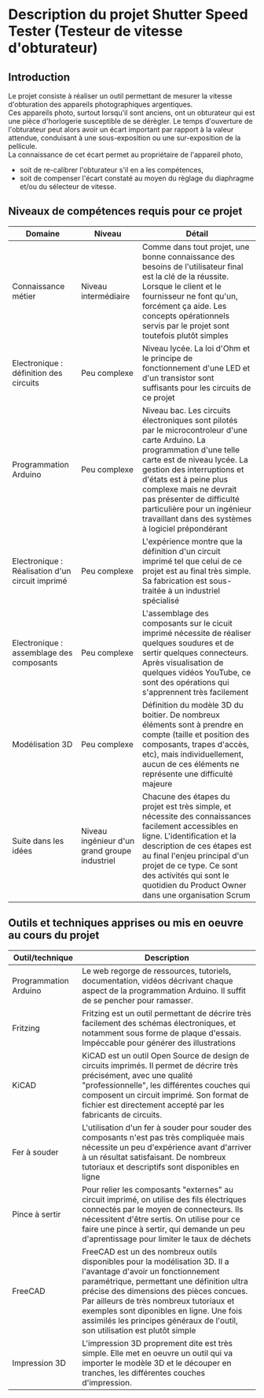 # Description du projet Shutter Speed Tester (Testeur de vitesse d'obturateur)

## Introduction

Le projet consiste à réaliser un outil permettant de mesurer la vitesse d'obturation des appareils photographiques argentiques.  
Ces appareils photo, surtout lorsqu'il sont anciens, ont un obturateur qui est une pièce d'horlogerie susceptible de se dérègler. Le temps d'ouverture de l'obturateur peut alors avoir un écart important par rapport à la valeur attendue, conduisant à une sous-exposition ou une sur-exposition de la pellicule.  
La connaissance de cet écart permet au propriétaire de l'appareil photo, 
- soit de re-calibrer l'obturateur s'il en a les compétences, 
- soit de compenser l'écart constaté au moyen du règlage du diaphragme et/ou du sélecteur de vitesse.


## Niveaux de compétences requis pour ce projet

| Domaine | Niveau | Détail |
|--|--|--|
| Connaissance métier | Niveau intermédiaire| Comme dans tout projet, une bonne connaissance des besoins de l'utilisateur final est la clé de la réussite. Lorsque le client et le fournisseur ne font qu'un, forcément ça aide. Les concepts opérationnels servis par le projet sont toutefois plutôt simples|
| Electronique : définition des circuits| Peu complexe | Niveau lycée. La loi d'Ohm et le principe de fonctionnement d'une LED et d'un transistor sont suffisants pour les circuits de ce projet |
| Programmation Arduino| Peu complexe | Niveau bac. Les circuits électroniques sont pilotés par le microcontroleur d'une carte Arduino. La programmation d'une telle carte est de niveau lycée. La gestion des interruptions et d'états est à peine plus complexe mais ne devrait pas présenter de difficulté particulière pour un ingénieur travaillant dans des systèmes à logiciel prépondérant |
| Electronique : Réalisation d'un circuit imprimé | Peu complexe | L'expérience montre que la définition d'un circuit imprimé tel que celui de ce projet est au final très simple. Sa fabrication est sous-traitée à un industriel spécialisé |
| Electronique : assemblage des composants| Peu complexe| L'assemblage des composants sur le cicuit imprimé nécessite de réaliser quelques soudures et de sertir quelques connecteurs. Après visualisation de quelques vidéos YouTube, ce sont des opérations qui s'apprennent très facilement|
| Modélisation 3D | Peu complexe | Définition du modèle 3D du boitier. De nombreux éléments sont à prendre en compte (taille et position des composants, trapes d'accès, etc), mais individuellement, aucun de ces éléments ne représente une difficulté majeure|
| Suite dans les idées| Niveau ingénieur d'un grand groupe industriel | Chacune des étapes du projet est très simple, et nécessite des connaissances facilement accessibles en ligne. L'identification et la description de ces étapes est au final l'enjeu principal d'un projet de ce type. Ce sont des activités qui sont le quotidien du Product Owner dans une organisation Scrum| 

## Outils et techniques apprises ou mis en oeuvre au cours du projet
|Outil/technique|Description|
|---|---|
| Programmation Arduino | Le web regorge de ressources, tutoriels, documentation, vidéos décrivant chaque aspect de la programmation Arduino. Il suffit de se pencher pour ramasser. |
| Fritzing| Fritzing est un outil permettant de décrire très facilement des schémas électroniques, et notamment sous forme de plaque d'essais. Impéccable pour générer des illustrations|
| KiCAD | KiCAD est un outil Open Source de design de circuits imprimés. Il permet de décrire très précisément, avec une qualité "professionnelle", les différentes couches qui composent un circuit imprimé. Son format de fichier est directement accepté par les fabricants de circuits. |
| Fer à souder | L'utilisation d'un fer à souder pour souder des composants n'est pas très compliquée mais nécessite un peu d'expérience avant d'arriver à un résultat satisfaisant. De nombreux tutoriaux et descriptifs sont disponibles en ligne |
| Pince à sertir| Pour relier les composants "externes" au circuit imprimé, on utilise des fils électriques connectés par le moyen de connecteurs. Ils nécessitent d'être sertis. On utilise pour ce faire une pince à sertir, qui demande un peu d'aprentissage pour limiter le taux de déchets|
| FreeCAD | FreeCAD est un des nombreux outils disponibles pour la modélisation 3D. Il a l'avantage d'avoir un fonctionnement paramétrique, permettant une définition ultra précise des dimensions des pièces concues. Par ailleurs de très nombreux tutoriaux et exemples sont diponibles en ligne. Une fois assimilés les principes généraux de l'outil, son utilisation est plutôt simple |
| Impression 3D| L'impression 3D proprement dite est très simple. Elle met en oeuvre un outil qui va importer le modèle 3D et le découper en tranches, les différentes couches d'impression.  |
